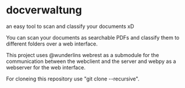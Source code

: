 docverwaltung
=============

an easy tool to scan and classify your documents xD

You can scan your documents as searchable PDFs and classify them to different folders over a web interface.

This project uses @wunderlins webrest as a submodule for the communication between the webclient and the server and webpy as a webserver for the web interface.

For cloneing this repository use "git clone --recursive".
